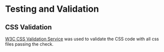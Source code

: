 # Testing and Validation

## CSS Validation

[W3C CSS Validation Service](https://jigsaw.w3.org/css-validator/) was used to validate the CSS code with all css files passing the check.